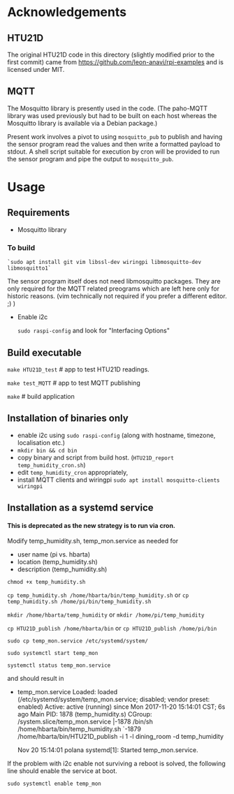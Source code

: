 # Acknowledgements 

## HTU21D

The original HTU21D code in this directory (slightly modified prior to
the first commit) came from https://github.com/leon-anavi/rpi-examples
and is licensed under MIT.

## MQTT

The Mosquitto library is presently used in the code. (The paho-MQTT library
was used previously but had to be built on each host whereas the Mosquitto
library is available via a Debian package.)

Present work involves a pivot to using `mosquitto_pub` to publish and having
the sensor program read the values and then write a formatted payload to stdout.
A shell script suitable for execution by cron will be provided to run the
sensor program and pipe the output to `mosquitto_pub`.

# Usage
## Requirements
* Mosquitto library

### To build
    `sudo apt install git vim libssl-dev wiringpi libmosquitto-dev libmosquitto1`
    
The sensor program itself does not need libmosquitto packages. They are only
required for the MQTT related preograms which are left here only for historic
reasons. (vim technically not required if you prefer a different editor. ;) )
    
* Enable i2c 

    `sudo raspi-config` and look for "Interfacing Options"

## Build executable

`make HTU21D_test`  # app to test HTU21D readings.

`make test_MQTT`   # app to test MQTT publishing

`make`             # build application
## Installation of binaries only

* enable i2c using `sudo raspi-config` (along with hostname, timezone, localisation etc.)
* `mkdir bin && cd bin`
* copy binary and script from build host. (`HTU21D_report temp_humidity_cron.sh`)
* edit `temp_humidity_cron` appropriately,
* install MQTT clients  and wiringpi `sudo apt install mosquitto-clients wiringpi`
## Installation as a systemd service
#### This is deprecated as the new strategy is to run via cron.
Modify temp_humidity.sh, temp_mon.service as needed for
* user name (pi vs. hbarta)
* location (temp_humidity.sh)
* description (temp_humidity.sh)


`chmod +x temp_humidity.sh`

`cp temp_humidity.sh /home/hbarta/bin/temp_humidity.sh`
   or
`cp temp_humidity.sh /home/pi/bin/temp_humidity.sh`

`mkdir /home/hbarta/temp_humidity`
   or
`mkdir /home/pi/temp_humidity`

`cp HTU21D_publish /home/hbarta/bin`
   or
`cp HTU21D_publish /home/pi/bin`

`sudo cp temp_mon.service /etc/systemd/system/`

`sudo systemctl start temp_mon`

`systemctl status temp_mon.service`

and should result in

* temp_mon.service
    Loaded: loaded (/etc/systemd/system/temp_mon.service; disabled; vendor preset: enabled)
    Active: active (running) since Mon 2017-11-20 15:14:01 CST; 6s ago
    Main PID: 1878 (temp_humidity.s)
    CGroup: /system.slice/temp_mon.service
            |-1878 /bin/sh /home/hbarta/bin/temp_humidity.sh
            `-1879 /home/hbarta/bin/HTU21D_publish -i 1 -l dining_room -d temp_humidity

    Nov 20 15:14:01 polana systemd[1]: Started temp_mon.service.

If the problem with i2c enable not surviving a reboot is solved, the following
line should enable the service at boot.

`sudo systemctl enable temp_mon`


